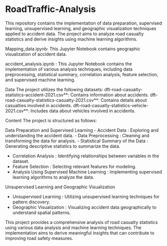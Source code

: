 # RoadTraffic-Analysis

This repository contains the implementation of data preparation, supervised learning, unsupervised learning, and geographic visualization techniques applied to accident data. The project aims to analyze road casualty statistics and derive insights using machine learning algorithms.

Mapping_data.ipynb: This Jupyter Notebook contains geographic visualization of accident data.

accident_analysis.ipynb : This Jupyter Notebook contains the implementation of various analysis techniques, including data preprocessing, statistical summary, correlation analysis, feature selection, and supervised machine learning.

Data
The project utilizes the following datasets:
dft-road-casualty-statistics-accident-2021.csv**: Contains information about accidents.
dft-road-casualty-statistics-casualty-2021.csv**: Contains details about casualties involved in accidents.
dft-road-casualty-statistics-vehicle-2021.csv**: Includes data about vehicles involved in accidents.

Content
The project is structured as follows:

Data Preparation and Supervised Learning
     - Accident Data : Exploring and understanding the accident data.
    - Data Preprocessing : Cleaning and transforming the data for analysis.
    - Statistical Summary of the Data : Generating descriptive statistics to summarize the data.
   - Correlation Analysis : Identifying relationships between variables in the dataset.
   - Feature Selection : Selecting relevant features for modeling.
  - Analysis Using Supervised Machine Learning : Implementing supervised learning algorithms to analyze the data.

Unsupervised Learning and Geographic Visualization 
- Unsupervised Learning : Utilizing unsupervised learning techniques for pattern discovery.
- Geographic Visualization : Visualizing accident data geographically to understand spatial patterns.


This project provides a comprehensive analysis of road casualty statistics using various data analysis and machine learning techniques. The implementation aims to derive meaningful insights that can contribute to improving road safety measures.



